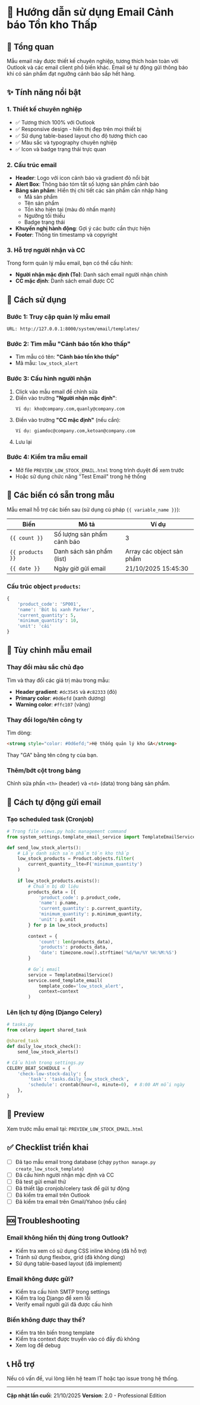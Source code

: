 # 📧 Hướng dẫn sử dụng Email Cảnh báo Tồn kho Thấp

## 🎯 Tổng quan
Mẫu email này được thiết kế chuyên nghiệp, tương thích hoàn toàn với Outlook và các email client phổ biến khác. Email sẽ tự động gửi thông báo khi có sản phẩm đạt ngưỡng cảnh báo sắp hết hàng.

## ✨ Tính năng nổi bật

### 1. **Thiết kế chuyên nghiệp**
- ✅ Tương thích 100% với Outlook
- ✅ Responsive design - hiển thị đẹp trên mọi thiết bị
- ✅ Sử dụng table-based layout cho độ tương thích cao
- ✅ Màu sắc và typography chuyên nghiệp
- ✅ Icon và badge trạng thái trực quan

### 2. **Cấu trúc email**
- **Header**: Logo với icon cảnh báo và gradient đỏ nổi bật
- **Alert Box**: Thông báo tóm tắt số lượng sản phẩm cảnh báo
- **Bảng sản phẩm**: Hiển thị chi tiết các sản phẩm cần nhập hàng
  - Mã sản phẩm
  - Tên sản phẩm
  - Tồn kho hiện tại (màu đỏ nhấn mạnh)
  - Ngưỡng tối thiểu
  - Badge trạng thái
- **Khuyến nghị hành động**: Gợi ý các bước cần thực hiện
- **Footer**: Thông tin timestamp và copyright

### 3. **Hỗ trợ người nhận và CC**
Trong form quản lý mẫu email, bạn có thể cấu hình:
- **Người nhận mặc định (To)**: Danh sách email người nhận chính
- **CC mặc định**: Danh sách email được CC

## 🚀 Cách sử dụng

### Bước 1: Truy cập quản lý mẫu email
```
URL: http://127.0.0.1:8000/system/email/templates/
```

### Bước 2: Tìm mẫu "Cảnh báo tồn kho thấp"
- Tìm mẫu có tên: **"Cảnh báo tồn kho thấp"**
- Mã mẫu: `low_stock_alert`

### Bước 3: Cấu hình người nhận
1. Click vào mẫu email để chỉnh sửa
2. Điền vào trường **"Người nhận mặc định"**:
   ```
   Ví dụ: kho@company.com,quanly@company.com
   ```
3. Điền vào trường **"CC mặc định"** (nếu cần):
   ```
   Ví dụ: giamdoc@company.com,ketoan@company.com
   ```
4. Lưu lại

### Bước 4: Kiểm tra mẫu email
- Mở file `PREVIEW_LOW_STOCK_EMAIL.html` trong trình duyệt để xem trước
- Hoặc sử dụng chức năng "Test Email" trong hệ thống

## 📝 Các biến có sẵn trong mẫu

Mẫu email hỗ trợ các biến sau (sử dụng cú pháp `{{ variable_name }}`):

| Biến | Mô tả | Ví dụ |
|------|-------|-------|
| `{{ count }}` | Số lượng sản phẩm cảnh báo | 3 |
| `{{ products }}` | Danh sách sản phẩm (list) | Array các object sản phẩm |
| `{{ date }}` | Ngày giờ gửi email | 21/10/2025 15:45:30 |

### Cấu trúc object `products`:
```python
{
    'product_code': 'SP001',
    'name': 'Bút bi xanh Parker',
    'current_quantity': 5,
    'minimum_quantity': 10,
    'unit': 'cái'
}
```

## 🔧 Tùy chỉnh mẫu email

### Thay đổi màu sắc chủ đạo
Tìm và thay đổi các giá trị màu trong mẫu:
- **Header gradient**: `#dc3545` và `#c82333` (đỏ)
- **Primary color**: `#0d6efd` (xanh dương)
- **Warning color**: `#ffc107` (vàng)

### Thay đổi logo/tên công ty
Tìm dòng:
```html
<strong style="color: #0d6efd;">Hệ thống quản lý kho GA</strong>
```
Thay "GA" bằng tên công ty của bạn.

### Thêm/bớt cột trong bảng
Chỉnh sửa phần `<th>` (header) và `<td>` (data) trong bảng sản phẩm.

## 🔄 Cách tự động gửi email

### Tạo scheduled task (Cronjob)
```python
# Trong file views.py hoặc management command
from system_settings.template_email_service import TemplateEmailService

def send_low_stock_alerts():
    # Lấy danh sách sản phẩm tồn kho thấp
    low_stock_products = Product.objects.filter(
        current_quantity__lte=F('minimum_quantity')
    )
    
    if low_stock_products.exists():
        # Chuẩn bị dữ liệu
        products_data = [{
            'product_code': p.product_code,
            'name': p.name,
            'current_quantity': p.current_quantity,
            'minimum_quantity': p.minimum_quantity,
            'unit': p.unit
        } for p in low_stock_products]
        
        context = {
            'count': len(products_data),
            'products': products_data,
            'date': timezone.now().strftime('%d/%m/%Y %H:%M:%S')
        }
        
        # Gửi email
        service = TemplateEmailService()
        service.send_template_email(
            template_code='low_stock_alert',
            context=context
        )
```

### Lên lịch tự động (Django Celery)
```python
# tasks.py
from celery import shared_task

@shared_task
def daily_low_stock_check():
    send_low_stock_alerts()

# Cấu hình trong settings.py
CELERY_BEAT_SCHEDULE = {
    'check-low-stock-daily': {
        'task': 'tasks.daily_low_stock_check',
        'schedule': crontab(hour=8, minute=0),  # 8:00 AM mỗi ngày
    },
}
```

## 🎨 Preview

Xem trước mẫu email tại: `PREVIEW_LOW_STOCK_EMAIL.html`

## ✅ Checklist triển khai

- [ ] Đã tạo mẫu email trong database (chạy `python manage.py create_low_stock_template`)
- [ ] Đã cấu hình người nhận mặc định và CC
- [ ] Đã test gửi email thử
- [ ] Đã thiết lập cronjob/celery task để gửi tự động
- [ ] Đã kiểm tra email trên Outlook
- [ ] Đã kiểm tra email trên Gmail/Yahoo (nếu cần)

## 🆘 Troubleshooting

### Email không hiển thị đúng trong Outlook?
- Kiểm tra xem có sử dụng CSS inline không (đã hỗ trợ)
- Tránh sử dụng flexbox, grid (đã không dùng)
- Sử dụng table-based layout (đã implement)

### Email không được gửi?
- Kiểm tra cấu hình SMTP trong settings
- Kiểm tra log Django để xem lỗi
- Verify email người gửi đã được cấu hình

### Biến không được thay thế?
- Kiểm tra tên biến trong template
- Kiểm tra context được truyền vào có đầy đủ không
- Xem log để debug

## 📞 Hỗ trợ

Nếu có vấn đề, vui lòng liên hệ team IT hoặc tạo issue trong hệ thống.

---
**Cập nhật lần cuối**: 21/10/2025
**Version**: 2.0 - Professional Edition
